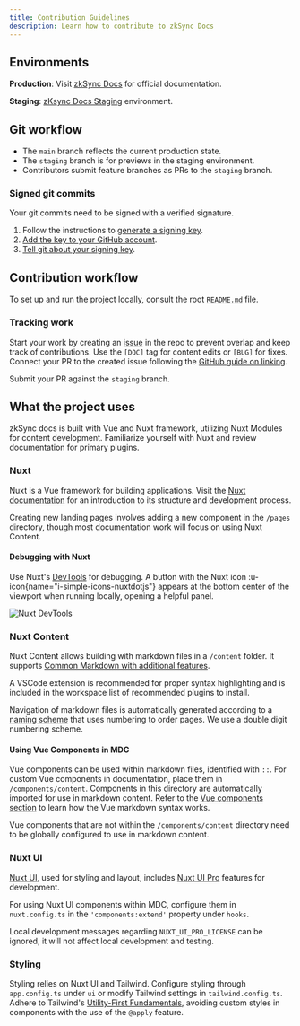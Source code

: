```yaml
---
title: Contribution Guidelines
description: Learn how to contribute to zkSync Docs
---
```


## Environments

**Production**: Visit [zkSync Docs](https://docs.zksync.io/) for official documentation.

**Staging**: [zKsync Docs Staging](https://staging-docs.zksync.io/) environment.

## Git workflow

- The `main` branch reflects the current production state.
- The `staging` branch is for previews in the staging environment.
- Contributors submit feature branches as PRs to the `staging` branch.

### Signed git commits

Your git commits need to be signed with a verified signature.

1. Follow the instructions to
  [generate a signing key](https://docs.github.com/en/authentication/managing-commit-signature-verification/generating-a-new-gpg-key).
1. [Add the key to your GitHub account](https://docs.github.com/en/authentication/managing-commit-signature-verification/adding-a-gpg-key-to-your-github-account).
1. [Tell git about your signing key](https://docs.github.com/en/authentication/managing-commit-signature-verification/telling-git-about-your-signing-key).

## Contribution workflow

To set up and run the project locally, consult the root [`README.md`](%%zk_git_repo_zksync-docs%%) file.

### Tracking work

Start your work by creating an [issue](%%zk_git_repo_zksync-docs%%/issues)
in the repo to prevent overlap and keep track of contributions.
Use the `[DOC]` tag for content edits or `[BUG]` for fixes.
Connect your PR to the created issue following the [GitHub guide on linking](https://docs.github.com/en/issues/tracking-your-work-with-issues/linking-a-pull-request-to-an-issue).

Submit your PR against the `staging` branch.

## What the project uses

zkSync docs is built with Vue and Nuxt framework, utilizing Nuxt Modules for content development.
Familiarize yourself with Nuxt and review documentation for primary plugins.

### Nuxt

Nuxt is a Vue framework for building applications.
Visit the [Nuxt documentation](https://nuxt.com/docs/getting-started/introduction)
for an introduction to its structure and development process.

Creating new landing pages involves adding a new component in the `/pages` directory,
though most documentation work will focus on using Nuxt Content.

#### Debugging with Nuxt

Use Nuxt's [DevTools](https://devtools.nuxt.com/) for debugging.
A button with the Nuxt icon :u-icon{name="i-simple-icons-nuxtdotjs"}
appears at the bottom center of the viewport when running locally, opening a helpful panel.

![Nuxt DevTools](/images/nuxt-debugger.png)

### Nuxt Content

Nuxt Content allows building with markdown files in a `/content` folder.
It supports [Common Markdown with additional features](https://content.nuxt.com/usage/markdown).

A VSCode extension is recommended for proper syntax highlighting and is
included in the workspace list of recommended plugins to install.

Navigation of markdown files is automatically generated according to a [naming scheme](https://content.nuxt.com/usage/content-directory)
that uses numbering to order pages. We use a double digit numbering scheme.

#### Using Vue Components in MDC

Vue components can be used within markdown files, identified with `::`.
For custom Vue components in documentation, place them in `/components/content`.
Components in this directory are automatically imported for use in markdown content.
Refer to the [Vue components section](https://content.nuxt.com/usage/markdown#vue-components)
to learn how the Vue markdown syntax works.

Vue components that are not within the `/components/content` directory
need to be globally configured to use in markdown content.

### Nuxt UI

[Nuxt UI](https://ui.nuxt.com/components/), used for styling and layout, includes
[Nuxt UI Pro](https://ui.nuxt.com/pro/components/aside) features for development.

For using Nuxt UI components within MDC, configure them in `nuxt.config.ts` in the `'components:extend'` property under `hooks`.

Local development messages regarding `NUXT_UI_PRO_LICENSE` can be ignored, it will not affect local development and testing.

### Styling

Styling relies on Nuxt UI and Tailwind.
Configure styling through `app.config.ts` under `ui` or modify Tailwind settings in `tailwind.config.ts`.
Adhere to Tailwind's [Utility-First Fundamentals](https://tailwindcss.com/docs/utility-first),
avoiding custom styles in components with the use of the `@apply` feature.
